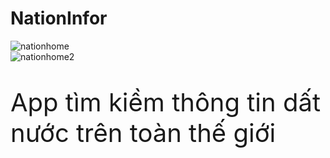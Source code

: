 # NationInfor
![nationhome](https://github.com/giaptai/NationInfor/assets/102518847/c69ffb25-4a59-4f9e-87d2-956ddf6c249a)
<br>
![nationhome2](https://github.com/giaptai/NationInfor/assets/102518847/f17d6122-cdbd-4255-a883-c1a0d33e3695)
<p style="font-size:40px"> App tìm kiềm thông tin dất nước trên toàn thế giới </p>
